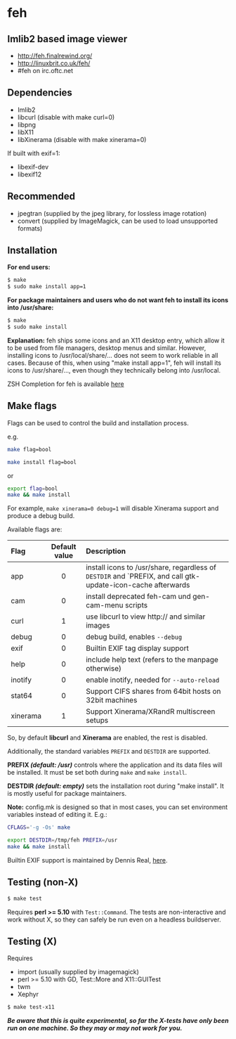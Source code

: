 # feh
Imlib2 based image viewer
---

 * http://feh.finalrewind.org/
 * http://linuxbrit.co.uk/feh/
 * #feh on irc.oftc.net

Dependencies
---

 * Imlib2
 * libcurl (disable with make curl=0)
 * libpng
 * libX11
 * libXinerama (disable with make xinerama=0)

If built with exif=1:

 * libexif-dev
 * libexif12

Recommended
---

 * jpegtran  (supplied by the jpeg library, for lossless image rotation)
 * convert  (supplied by ImageMagick, can be used to load unsupported formats)

Installation
---

**For end users:**
```bash
$ make
$ sudo make install app=1
```

**For package maintainers and users who do not want feh to install its
icons into /usr/share:**
```bash
$ make
$ sudo make install
```

**Explanation:** feh ships some icons and an X11 desktop entry, which allow it to
be used from file managers, desktop menus and similar. However, installing
icons to /usr/local/share/... does not seem to work reliable in all cases.
Because of this, when using "make install app=1", feh will install its icons
to /usr/share/..., even though they technically belong into /usr/local.


ZSH Completion for feh is available [here](http://git.finalrewind.org/zsh/plain/etc/completions/_feh)

Make flags
----------

Flags can be used to control the build and installation process.

e.g.

```bash
make flag=bool
```
```bash
make install flag=bool
```
or
```bash
export flag=bool
make && make install
```

For example, `make xinerama=0 debug=1` will disable Xinerama support and produce a debug build.

Available flags are:

| Flag | Default value | Description |
| :--- | :---: | :--- |
| app  | 0 | install icons to /usr/share, regardless of `DESTDIR` and `PREFIX, and call gtk-update-icon-cache afterwards |
| cam  | 0 | install deprecated feh-cam und gen-cam-menu scripts |
| curl | 1 | use libcurl to view http:// and similar images |
| debug | 0 | debug build, enables `--debug` |
| exif | 0 | Builtin EXIF tag display support |
| help | 0 | include help text (refers to the manpage otherwise) |
| inotify | 0 | enable inotify, needed for `--auto-reload` |
| stat64 | 0 | Support CIFS shares from 64bit hosts on 32bit machines |
| xinerama | 1 | Support Xinerama/XRandR multiscreen setups |

So, by default **libcurl** and **Xinerama** are enabled, the rest is disabled.

Additionally, the standard variables `PREFIX` and `DESTDIR` are supported.

**PREFIX _(default: /usr)_** controls where the application and its data files
will be installed. It must be set both during `make` and `make install`.

**DESTDIR _(default: empty)_** sets the installation root during "make install". It
is mostly useful for package maintainers.

**Note:** config.mk is designed so that in most cases, you can set environment
variables instead of editing it. E.g.:

```bash
CFLAGS='-g -Os' make
```
```bash
export DESTDIR=/tmp/feh PREFIX=/usr
make && make install
```

Builtin EXIF support is maintained by Dennis Real, [here](https://github.com/reald/feh).


Testing (non-X)
---------------
```bash
$ make test
```

Requires **perl >= 5.10** with `Test::Command`. The tests are non-interactive and
work without X, so they can safely be run even on a headless buildserver.


Testing (X)
-----------

Requires
 * import (usually supplied by imagemagick)
 * perl >= 5.10 with GD, Test::More and X11::GUITest
 * twm
 * Xephyr

```bash
$ make test-x11
```

**_Be aware that this is quite experimental, so far the X-tests have only been
run on one machine. So they may or may not work for you._**
